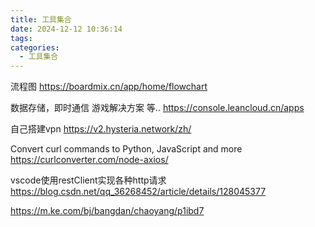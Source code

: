 ```yaml
---
title: 工具集合
date: 2024-12-12 10:36:14
tags:
categories:
  - 工具集合
---
```


流程图
https://boardmix.cn/app/home/flowchart

数据存储，即时通信 游戏解决方案 等..
https://console.leancloud.cn/apps


自己搭建vpn
https://v2.hysteria.network/zh/


Convert curl commands to Python, JavaScript and more
https://curlconverter.com/node-axios/


vscode使用restClient实现各种http请求
https://blog.csdn.net/qq_36268452/article/details/128045377


https://m.ke.com/bj/bangdan/chaoyang/p1ibd7
